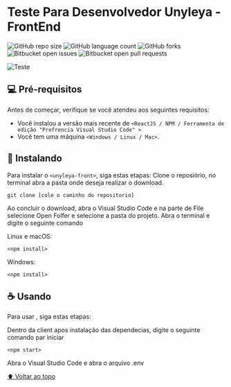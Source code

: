 # Teste Para Desenvolvedor Unyleya - FrontEnd



![GitHub repo size](https://img.shields.io/github/repo-size/iuricode/README-template?style=for-the-badge)
![GitHub language count](https://img.shields.io/github/languages/count/iuricode/README-template?style=for-the-badge)
![GitHub forks](https://img.shields.io/github/forks/iuricode/README-template?style=for-the-badge)
![Bitbucket open issues](https://img.shields.io/bitbucket/issues/iuricode/README-template?style=for-the-badge)
![Bitbucket open pull requests](https://img.shields.io/bitbucket/pr-raw/iuricode/README-template?style=for-the-badge)

![Teste](https://user-images.githubusercontent.com/51058820/131279304-068aceb1-fc37-453c-ace8-ecb277383220.png)


## 💻 Pré-requisitos

Antes de começar, verifique se você atendeu aos seguintes requisitos:

* Você instalou a versão mais recente de `<ReactJS / NPM / Ferramenta de edição "Prefrencia Visual Studio Code" >`
* Você tem uma máquina `<Windows / Linux / Mac>`. 

## 🚀 Instalando <unyleya-front>

Para instalar o `<unyleya-front>`, siga estas etapas:
Clone o reposiório, no terminal abra a pasta onde deseja realizar o download.
  
 ```
git clone [cole o caminho do repositorio]
```
  
Ao concluir o download, abra o Visual Studio Code e na parte de File selecione Open Folfer e selecione a pasta do projeto.
Abra o terminal e digite o seguinte comando

Linux e macOS:
```
<npm install>
```

Windows:
```
<npm install>
```

## ☕ Usando <unyleya-front>

Para usar <unyleya-front>, siga estas etapas:
  
 Dentro da client apos instalação das dependecias, digite o seguinte comando par iniciar

```
<npm start>
```
  
  Abra o Visual Studio Code e abra o arquivo .env
  



[⬆ Voltar ao topo](#nome-do-projeto)<br>
